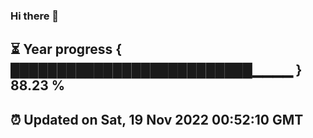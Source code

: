 ### Hi there 👋
⏳ Year progress { ██████████████████████████▁▁▁▁ } 88.23 %
---
⏰ Updated on Sat, 19 Nov 2022 00:52:10 GMT
---
